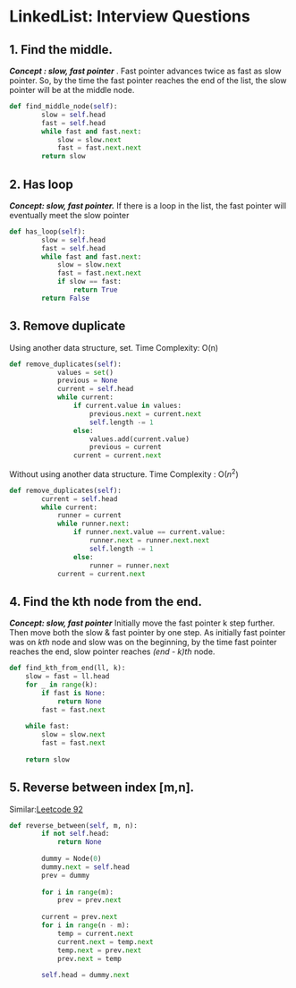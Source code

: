 # LinkedList: Interview Questions
## 1. Find the middle.
***Concept : slow, fast pointer*** . Fast pointer advances twice as fast as slow pointer. So, by the time the fast pointer reaches the end of the list, the slow pointer will be at the middle node.

```py
def find_middle_node(self):
        slow = self.head
        fast = self.head
        while fast and fast.next:
            slow = slow.next
            fast = fast.next.next
        return slow

```
## 2. Has loop
***Concept: slow, fast pointer.*** If there is a loop in the list, the fast pointer will eventually meet the slow pointer
```py
def has_loop(self):
        slow = self.head
        fast = self.head
        while fast and fast.next:
            slow = slow.next
            fast = fast.next.next
            if slow == fast:
                return True
        return False
```
## 3. Remove duplicate
Using another data structure, set. 
Time Complexity: O(n)
```py
def remove_duplicates(self):
            values = set()
            previous = None
            current = self.head
            while current:
                if current.value in values:
                    previous.next = current.next
                    self.length -= 1
                else:
                    values.add(current.value)
                    previous = current
                current = current.next
```
Without using another data structure.
Time Complexity : O($n^2$)
```py
def remove_duplicates(self):
        current = self.head
        while current:
            runner = current
            while runner.next:
                if runner.next.value == current.value:
                    runner.next = runner.next.next
                    self.length -= 1
                else:
                    runner = runner.next
            current = current.next
```
## 4. Find the kth node from the end.
***Concept: slow, fast pointer*** Initially move the fast pointer k step further. Then move both the slow & fast pointer by one step. As initially fast pointer was on *kth* node and slow was on the beginning, by the time fast pointer reaches the end, slow pointer reaches *(end - k)th* node.
```py
def find_kth_from_end(ll, k):
    slow = fast = ll.head   
    for _ in range(k):
        if fast is None:
            return None
        fast = fast.next
 
    while fast:
        slow = slow.next
        fast = fast.next
        
    return slow
```
## 5. Reverse between index [m,n]. 
Similar:[Leetcode 92](https://leetcode.com/problems/reverse-linked-list-ii/)
```py
def reverse_between(self, m, n):
        if not self.head:
            return None
 
        dummy = Node(0)
        dummy.next = self.head
        prev = dummy
 
        for i in range(m):
            prev = prev.next
        
        current = prev.next
        for i in range(n - m):
            temp = current.next
            current.next = temp.next
            temp.next = prev.next
            prev.next = temp
 
        self.head = dummy.next

```